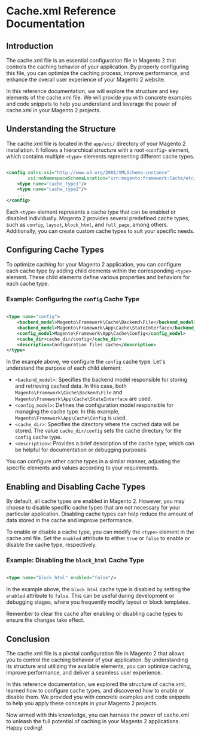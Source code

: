 # Cache.xml Reference Documentation

## Introduction

The cache.xml file is an essential configuration file in Magento 2 that controls the caching behavior of your
application. By properly configuring this file, you can optimize the caching process, improve performance, and enhance
the overall user experience of your Magento 2 website.

In this reference documentation, we will explore the structure and key elements of the cache.xml file. We will provide
you with concrete examples and code snippets to help you understand and leverage the power of cache.xml in your Magento
2 projects.

## Understanding the Structure

The cache.xml file is located in the `app/etc/` directory of your Magento 2 installation. It follows a hierarchical
structure with a root `<config>` element, which contains multiple `<type>` elements representing different cache types.

```xml

<config xmlns:xsi="http://www.w3.org/2001/XMLSchema-instance"
        xsi:noNamespaceSchemaLocation="urn:magento:framework:Cache/etc/cache.xsd">
    <type name="cache_type1"/>
    <type name="cache_type2"/>
    ...
</config>
```

Each `<type>` element represents a cache type that can be enabled or disabled individually. Magento 2 provides several
predefined cache types, such as `config`, `layout`, `block_html`, and `full_page`, among others. Additionally, you can
create custom cache types to suit your specific needs.

## Configuring Cache Types

To optimize caching for your Magento 2 application, you can configure each cache type by adding child elements within
the corresponding `<type>` element. These child elements define various properties and behaviors for each cache type.

### Example: Configuring the `config` Cache Type

```xml

<type name="config">
    <backend_model>Magento\Framework\Cache\Backend\File</backend_model>
    <backend_model>Magento\Framework\App\Cache\StateInterface</backend_model>
    <config_model>Magento\Framework\App\Cache\Config</config_model>
    <cache_dir>cache_dir/config</cache_dir>
    <description>Configuration files cache</description>
</type>
```

In the example above, we configure the `config` cache type. Let's understand the purpose of each child element:

- `<backend_model>`: Specifies the backend model responsible for storing and retrieving cached data. In this case,
  both `Magento\Framework\Cache\Backend\File` and `Magento\Framework\App\Cache\StateInterface` are used.
- `<config_model>`: Defines the configuration model responsible for managing the cache type. In this
  example, `Magento\Framework\App\Cache\Config` is used.
- `<cache_dir>`: Specifies the directory where the cached data will be stored. The value `cache_dir/config` sets the
  cache directory for the `config` cache type.
- `<description>`: Provides a brief description of the cache type, which can be helpful for documentation or debugging
  purposes.

You can configure other cache types in a similar manner, adjusting the specific elements and values according to your
requirements.

## Enabling and Disabling Cache Types

By default, all cache types are enabled in Magento 2. However, you may choose to disable specific cache types that are
not necessary for your particular application. Disabling cache types can help reduce the amount of data stored in the
cache and improve performance.

To enable or disable a cache type, you can modify the `<type>` element in the cache.xml file. Set the `enabled`
attribute to either `true` or `false` to enable or disable the cache type, respectively.

### Example: Disabling the `block_html` Cache Type

```xml

<type name="block_html" enabled="false"/>
```

In the example above, the `block_html` cache type is disabled by setting the `enabled` attribute to `false`. This can be
useful during development or debugging stages, where you frequently modify layout or block templates.

Remember to clear the cache after enabling or disabling cache types to ensure the changes take effect.

## Conclusion

The cache.xml file is a pivotal configuration file in Magento 2 that allows you to control the caching behavior of your
application. By understanding its structure and utilizing the available elements, you can optimize caching, improve
performance, and deliver a seamless user experience.

In this reference documentation, we explored the structure of cache.xml, learned how to configure cache types, and
discovered how to enable or disable them. We provided you with concrete examples and code snippets to help you apply
these concepts in your Magento 2 projects.

Now armed with this knowledge, you can harness the power of cache.xml to unleash the full potential of caching in your
Magento 2 applications. Happy coding!
